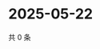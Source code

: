 # 2025-05-22

共 0 条

<!-- BEGIN ZHIHUQUESTIONS -->
<!-- 最后更新时间 Thu May 22 2025 00:14:28 GMT+0800 (China Standard Time) -->

<!-- END ZHIHUQUESTIONS -->
